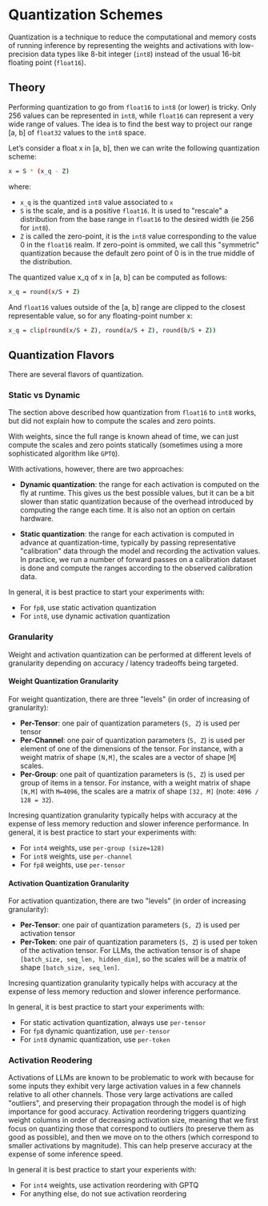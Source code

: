 # Quantization Schemes

Quantization is a technique to reduce the computational and memory costs of running inference by representing the weights and activations with low-precision data types like 8-bit integer (`int8`) instead of the usual 16-bit floating point (`float16`).

## Theory

Performing quantization to go from `float16` to `int8` (or lower) is tricky. Only 256 values can be represented in `int8`, while `float16` can represent a very wide range of values. The idea is to find the best way to project our range [a, b] of `float32` values to the `int8` space.

Let’s consider a float x in [a, b], then we can write the following quantization scheme:

```bash
x = S * (x_q - Z)
```

where:

- `x_q` is the quantized `int8` value associated to `x`
- `S` is the scale, and is a positive `float16`.  It is used to "rescale" a distribution from the base range in `float16` to the desired width (ie 256 for `int8`).
- `Z` is called the zero-point, it is the `int8` value corresponding to the value 0 in the `float16` realm. If zero-point is ommited, we call this "symmetric" quantization because the default zero point of 0 is in the true middle of the distribution.


The quantized value x_q of x in [a, b] can be computed as follows:

```bash
x_q = round(x/S + Z)
```

And `float16` values outside of the [a, b] range are clipped to the closest representable value, so for any floating-point number x:

```bash
x_q = clip(round(x/S + Z), round(a/S + Z), round(b/S + Z))
```

## Quantization Flavors

There are several flavors of quantization.

### Static vs Dynamic

The section above described how quantization from `float16` to `int8` works, but did not explain how to compute the scales and zero points.

With weights, since the full range is known ahead of time, we can just compute the scales and zero points statically (sometimes using a more sophisticated algorithm like `GPTQ`).

With activations, however, there are two approaches:
* **Dynamic quantization**: the range for each activation is computed on the fly at runtime. This gives us the best possible values, but it can be a bit slower than static quantization because of the overhead introduced by computing the range each time. It is also not an option on certain hardware.

* **Static quantization**: the range for each activation is computed in advance at quantization-time, typically by passing representative "calibration" data through the model and recording the activation values. In practice, we run a number of forward passes on a calibration dataset is done and compute the ranges according to the observed calibration data.

In general, it is best practice to start your experiments with:
- For `fp8`, use static activation quantization
- For `int8`, use dynamic activation quantization

### Granularity

Weight and activation quantization can be performed at different levels of granularity depending on accuracy / latency tradeoffs being targeted.

#### Weight Quantization Granularity

For weight quantization, there are three "levels" (in order of increasing of granularity):
* **Per-Tensor**: one pair of quantization parameters (`S, Z`) is used per tensor
* **Per-Channel**: one pair of quantization parameters (`S, Z`) is used per element of one of the dimensions of the tensor. For instance, with a weight matrix of shape `[N,M]`, the scales are a vector of shape [`M`] scales.
* **Per-Group**: one pait of quantization parameters is (`S, Z`) is used per group of items in a tensor. For instance, with a weight matrix of shape `[N,M]` with `M=4096`, the scales are a matrix of shape `[32, M]` (note: `4096 / 128 = 32`).

Incresing quantization granularity typically helps with accuracy at the expense of less memory reduction and slower inference performance. In general, it is best practice to start your experiments with:
- For `int4` weights, use `per-group (size=128)`
- For `int8` weights, use `per-channel`
- For `fp8` weights, use `per-tensor`

#### Activation Quantization Granularity

For activation quantization, there are two "levels" (in order of increasing granularity):
* **Per-Tensor**: one pair of quantization parameters (`S, Z`) is used per activation tensor
* **Per-Token**: one pair of quantization parameters (`S, Z`) is used per token of the activation tensor. For LLMs, the activation tensor is of shape `[batch_size, seq_len, hidden_dim]`, so the scales will be a matrix of shape `[batch_size, seq_len]`.

Incresing quantization granularity typically helps with accuracy at the expense of less memory reduction and slower inference performance. 

In general, it is best practice to start your experiments with:
- For static activation quantization, always use `per-tensor`
- For `fp8` dynamic quantization, use `per-tensor`
- For `int8` dynamic quantization, use `per-token`

### Activation Reodering

Activations of LLMs are known to be problematic to work with because for some inputs they exhibit very large activation values in a few channels relative to all other channels. Those very large activations are called "outliers", and preserving their propagation through the model is of high importance for good accuracy. Activation reordering triggers quantizing weight columns in order of decreasing activation size, meaning that we first focus on quantizing those that correspond to outliers (to preserve them as good as possible), and then we move on to the others (which correspond to smaller activations by magnitude). This can help preserve accuracy at the expense of some inference speed.

In general it is best practice to start your experients with:
- For `int4` weights, use activation reordering with GPTQ
- For anything else, do not sue activation reordering
